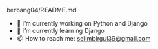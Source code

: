 berbang04/README.md
- 🔭 I’m currently working on Python and Django
- 🌱 I’m currently learning Django
- 📫 How to reach me: selimbirgul39@gmail.com
